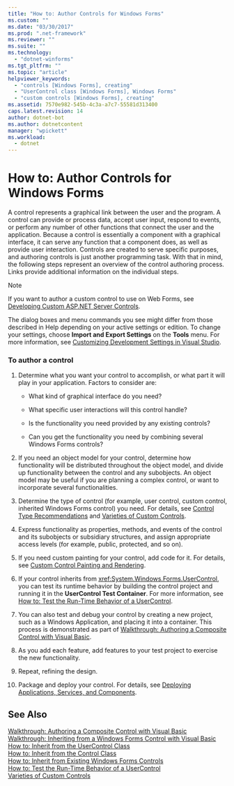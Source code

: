 ```yaml
---
title: "How to: Author Controls for Windows Forms"
ms.custom: ""
ms.date: "03/30/2017"
ms.prod: ".net-framework"
ms.reviewer: ""
ms.suite: ""
ms.technology: 
  - "dotnet-winforms"
ms.tgt_pltfrm: ""
ms.topic: "article"
helpviewer_keywords: 
  - "controls [Windows Forms], creating"
  - "UserControl class [Windows Forms], Windows Forms"
  - "custom controls [Windows Forms], creating"
ms.assetid: 7570e982-545b-4c3a-a7c7-55581d313400
caps.latest.revision: 14
author: dotnet-bot
ms.author: dotnetcontent
manager: "wpickett"
ms.workload: 
  - dotnet
---
```

# How to: Author Controls for Windows Forms
A control represents a graphical link between the user and the program. A control can provide or process data, accept user input, respond to events, or perform any number of other functions that connect the user and the application. Because a control is essentially a component with a graphical interface, it can serve any function that a component does, as well as provide user interaction. Controls are created to serve specific purposes, and authoring controls is just another programming task. With that in mind, the following steps represent an overview of the control authoring process. Links provide additional information on the individual steps.  
  
> [!NOTE]
>  If you want to author a custom control to use on Web Forms, see [Developing Custom ASP.NET Server Controls](http://msdn.microsoft.com/library/fbe26c16-cff4-4089-b3dd-877411f0c0ef).  
>   
>  The dialog boxes and menu commands you see might differ from those described in Help depending on your active settings or edition. To change your settings, choose **Import and Export Settings** on the **Tools** menu. For more information, see [Customizing Development Settings in Visual Studio](http://msdn.microsoft.com/library/22c4debb-4e31-47a8-8f19-16f328d7dcd3).  
  
### To author a control  
  
1.  Determine what you want your control to accomplish, or what part it will play in your application. Factors to consider are:  
  
    -   What kind of graphical interface do you need?  
  
    -   What specific user interactions will this control handle?  
  
    -   Is the functionality you need provided by any existing controls?  
  
    -   Can you get the functionality you need by combining several Windows Forms controls?  
  
2.  If you need an object model for your control, determine how functionality will be distributed throughout the object model, and divide up functionality between the control and any subobjects. An object model may be useful if you are planning a complex control, or want to incorporate several functionalities.  
  
3.  Determine the type of control (for example, user control, custom control, inherited Windows Forms control) you need. For details, see [Control Type Recommendations](../../../../docs/framework/winforms/controls/control-type-recommendations.md) and [Varieties of Custom Controls](../../../../docs/framework/winforms/controls/varieties-of-custom-controls.md).  
  
4.  Express functionality as properties, methods, and events of the control and its subobjects or subsidiary structures, and assign appropriate access levels (for example, public, protected, and so on).  
  
5.  If you need custom painting for your control, add code for it. For details, see [Custom Control Painting and Rendering](../../../../docs/framework/winforms/controls/custom-control-painting-and-rendering.md).  
  
6.  If your control inherits from <xref:System.Windows.Forms.UserControl>, you can test its runtime behavior by building the control project and running it in the **UserControl Test Container**. For more information, see [How to: Test the Run-Time Behavior of a UserControl](../../../../docs/framework/winforms/controls/how-to-test-the-run-time-behavior-of-a-usercontrol.md).  
  
7.  You can also test and debug your control by creating a new project, such as a Windows Application, and placing it into a container. This process is demonstrated as part of [Walkthrough: Authoring a Composite Control with Visual Basic](../../../../docs/framework/winforms/controls/walkthrough-authoring-a-composite-control-with-visual-basic.md).  
  
8.  As you add each feature, add features to your test project to exercise the new functionality.  
  
9. Repeat, refining the design.  
  
10. Package and deploy your control. For details, see [Deploying Applications, Services, and Components](https://msdn.microsoft.com/library/wtzawcsz).  
  
## See Also  
 [Walkthrough: Authoring a Composite Control with Visual Basic](../../../../docs/framework/winforms/controls/walkthrough-authoring-a-composite-control-with-visual-basic.md)  
 [Walkthrough: Inheriting from a Windows Forms Control with Visual Basic](../../../../docs/framework/winforms/controls/walkthrough-inheriting-from-a-windows-forms-control-with-visual-basic.md)  
 [How to: Inherit from the UserControl Class](../../../../docs/framework/winforms/controls/how-to-inherit-from-the-usercontrol-class.md)  
 [How to: Inherit from the Control Class](../../../../docs/framework/winforms/controls/how-to-inherit-from-the-control-class.md)  
 [How to: Inherit from Existing Windows Forms Controls](../../../../docs/framework/winforms/controls/how-to-inherit-from-existing-windows-forms-controls.md)  
 [How to: Test the Run-Time Behavior of a UserControl](../../../../docs/framework/winforms/controls/how-to-test-the-run-time-behavior-of-a-usercontrol.md)  
 [Varieties of Custom Controls](../../../../docs/framework/winforms/controls/varieties-of-custom-controls.md)
